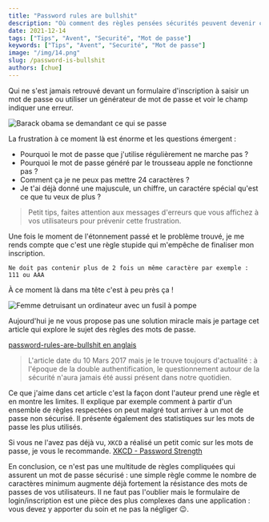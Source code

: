 ```yaml
---
title: "Password rules are bullshit"
description: "Où comment des règles pensées sécurités peuvent devenir contre productif"
date: 2021-12-14
tags: ["Tips", "Avent", "Securité", "Mot de passe"]
keywords: ["Tips", "Avent", "Securité", "Mot de passe"]
image: "/img/14.png"
slug: /password-is-bullshit
authors: [chue]
---
```


Qui ne s'est jamais retrouvé devant un formulaire d'inscription à saisir un mot de passe ou utiliser un générateur de mot de passe et voir le champ indiquer une erreur.

![Barack obama se demandant ce qui se passe](/img/wtf.gif)

<!--truncate-->

La frustration à ce moment là est énorme et les questions émergent :

- Pourquoi le mot de passe que j'utilise régulièrement ne marche pas ?
- Pourquoi le mot de passe généré par le trousseau apple ne fonctionne pas ?
- Comment ça je ne peux pas mettre 24 caractères ?
- Je t'ai déjà donné une majuscule, un chiffre, un caractére spécial qu'est ce que tu veux de plus ?

> Petit tips, faites attention aux messages d'erreurs que vous affichez à vos utilisateurs pour prévenir cette frustration.

Une fois le moment de l'étonnement passé et le problème trouvé, je me rends compte que c'est une règle stupide qui m'empêche de finaliser mon inscription.

`Ne doit pas contenir plus de 2 fois un même caractère par exemple : 111 ou AAA`

À ce moment là dans ma tête c'est à peu près ça !

![Femme detruisant un ordinateur avec un fusil à pompe](/img/explode.gif)

Aujourd'hui je ne vous propose pas une solution miracle mais je partage cet article qui explore le sujet des règles des mots de passe.

[password-rules-are-bullshit en anglais](https://blog.codinghorror.com/password-rules-are-bullshit/)

> L'article date du 10 Mars 2017 mais je le trouve toujours d'actualité : à l'époque de la double authentification, le questionnement autour de la sécurité n'aura jamais été aussi présent dans notre quotidien.

Ce que j'aime dans cet article c'est la façon dont l'auteur prend une règle et en montre les limites.
Il explique par exemple comment à partir d'un ensemble de règles respectées on peut malgré tout arriver à un mot de passe non sécurisé. Il présente également des statistiques sur les mots de passe les plus utilisés.

Si vous ne l'avez pas déjà vu, `XKCD` a réalisé un petit comic sur les mots de passe, je vous le recommande.
[XKCD - Password Strength](https://xkcd.com/936/)

En conclusion, ce n'est pas une multitude de règles compliquées qui assurent un mot de passe sécurisé : une simple règle comme le nombre de caractères minimum augmente déjà fortement la résistance des mots de passes de vos utilisateurs. Il ne faut pas l'oublier mais le formulaire de login/inscription est une pièce des plus complexes dans une application : vous devez y apporter du soin et ne pas la négliger 😉.
